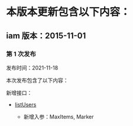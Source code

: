 # 本版本更新包含以下内容：

## iam 版本：2015-11-01

### 第 1 次发布

发布时间：2021-11-18

本次发布包含了以下内容：


新增接口：

* [listUsers](https://cloud.tencent.com/document/api/1108/43513)

    * 新增入参：MaxItems, Marker

